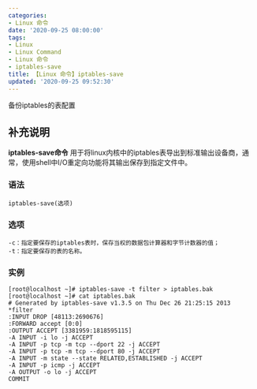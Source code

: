 ```yaml
---
categories:
- Linux 命令
date: '2020-09-25 08:00:00'
tags:
- Linux
- Linux Command
- Linux 命令
- iptables-save
title: 【Linux 命令】iptables-save
updated: '2020-09-25 09:52:30'
---
```


备份iptables的表配置

## 补充说明

**iptables-save命令** 用于将linux内核中的iptables表导出到标准输出设备商，通常，使用shell中I/O重定向功能将其输出保存到指定文件中。

###  语法

```shell
iptables-save(选项)
```

###  选项

```shell
-c：指定要保存的iptables表时，保存当权的数据包计算器和字节计数器的值；
-t：指定要保存的表的名称。
```

###  实例

```shell
[root@localhost ~]# iptables-save -t filter > iptables.bak
[root@localhost ~]# cat iptables.bak
# Generated by iptables-save v1.3.5 on Thu Dec 26 21:25:15 2013
*filter
:INPUT DROP [48113:2690676]
:FORWARD accept [0:0]
:OUTPUT ACCEPT [3381959:1818595115]
-A INPUT -i lo -j ACCEPT
-A INPUT -p tcp -m tcp --dport 22 -j ACCEPT
-A INPUT -p tcp -m tcp --dport 80 -j ACCEPT
-A INPUT -m state --state RELATED,ESTABLISHED -j ACCEPT
-A INPUT -p icmp -j ACCEPT
-A OUTPUT -o lo -j ACCEPT
COMMIT
```


